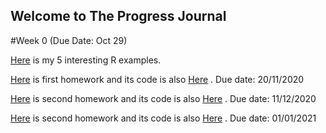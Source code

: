 ## Welcome to The Progress Journal

#Week 0 (Due Date: Oct 29)

[Here](files/hw_zero_cc_intexp.html) is my 5 interesting R examples.

[Here](files/HW1_CC.html) is first homework and its code is also [Here](files/HW1_CC.ipynb) . Due date: 20/11/2020

[Here](files/HW2/HW2byCemreC.html) is second homework and its code is also [Here](files/HW2/HW2byCemreC.ipynb) . Due date: 11/12/2020

[Here](files/HW3/HW3byCemreC.html) is second homework and its code is also [Here](files/HW3/HW3byCemreC.ipynb) . Due date: 01/01/2021